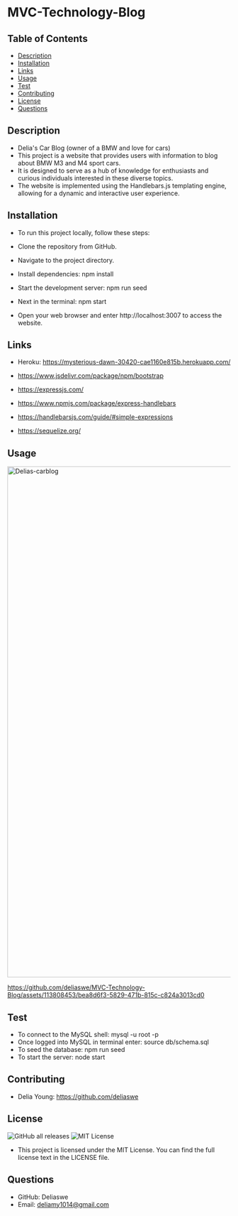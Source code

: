# MVC-Technology-Blog
## Table of Contents
* [Description](#description)
* [Installation](#installation)
* [Links](#links)
* [Usage](#usage)
* [Test](#test)
* [Contributing](#contributing)
* [License](#license)
* [Questions](#questions)


## Description
- Delia's Car Blog (owner of a BMW and love for cars)
- This project is a website that provides users with information to blog about BMW M3 and M4 sport cars. 
- It is designed to serve as a hub of knowledge for enthusiasts and curious individuals interested in these diverse topics. 
- The website is implemented using the Handlebars.js templating engine, allowing for a dynamic and interactive user experience.


## Installation
- To run this project locally, follow these steps:

- Clone the repository from GitHub.

- Navigate to the project directory.

- Install dependencies: npm install

- Start the development server: npm run seed 
- Next in the terminal: npm start

- Open your web browser and enter http://localhost:3007 to access the website.

## Links
- Heroku: https://mysterious-dawn-30420-cae1160e815b.herokuapp.com/

- https://www.jsdelivr.com/package/npm/bootstrap
- https://expressjs.com/
- https://www.npmjs.com/package/express-handlebars
- https://handlebarsjs.com/guide/#simple-expressions
- https://sequelize.org/

## Usage
<img width="1151" alt="Delias-carblog" src="https://github.com/deliaswe/MVC-Technology-Blog/assets/113808453/b48c777e-1a95-4c1f-8a0a-0d151f39c98b">

https://github.com/deliaswe/MVC-Technology-Blog/assets/113808453/bea8d6f3-5829-471b-815c-c824a3013cd0

## Test
- To connect to the MySQL shell: mysql -u root -p
- Once logged into MySQL in terminal enter: source db/schema.sql
- To seed the database: npm run seed
- To start the server: node start

## Contributing
- Delia Young: https://github.com/deliaswe
## License
![GitHub all releases](https://img.shields.io/github/downloads/deliaswe/Professional-Readme-Generator/total?label=Delia%20young&logo=github&logoColor=%23ff69b4&style=for-the-badge)
![MIT License](https://img.shields.io/badge/license-MIT-pink)

- This project is licensed under the MIT License. You can find the full license text in the LICENSE file.

## Questions
- GitHub: Deliaswe
- Email: deliamy1014@gmail.com